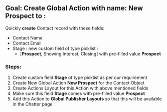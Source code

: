 ## Goal: Create Global Action with name: **New Prospect** to :

 Quickly **create** Contact record with these fields:
  - Contact Name
  - Contact Email
  - Stage : new custom field of type picklist :
    - [**Prospect**, Showing Interest, Closing]
     with pre-filled value **Prospect**

### Steps:

1. Create custom field **Stage** of type picklist as per our requirement
2. Create New Global Action **New Prospect** for the Contact Object
3. Create Actions Layout for this Action with above mentioned fields
3. Make sure this field **Stage** comes with pre-filled value **Prospect**
3. Add this Action to **Global Publisher Layouts** so that this will be available in the Chatter page
